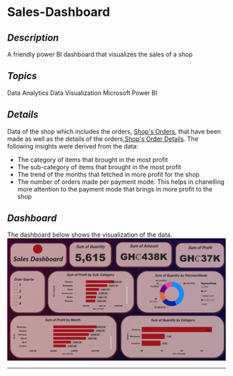 # Sales-Dashboard

## _Description_
A friendly power BI dashboard that visualizes the sales of a shop

## _Topics_
Data Analytics
Data Visualization
Microsoft Power BI

## _Details_
Data of the shop which includes the orders, [Shop's Orders](https://github.com/brendaakweongo/Sales-Dashboard/blob/main/Datasets/Orders.csv),  that have been made as well as the details of the orders,[Shop's Order Details](https://github.com/brendaakweongo/Sales-Dashboard/blob/main/Datasets/Details.csv). The following insights were derived from the data:
- The category of items that brought in the most profit
- The sub-category of items that brought in the most profit
- The trend of the months that fetched in more profit for the shop
- The number of orders made per payment mode. This helps in chanelling more attention to the payment mode that brings in more profit to the shop

## _Dashboard_
The dashboard below shows the visualization of the data.
![Screenshot 2023-07-28 152259](https://github.com/brendaakweongo/Sales-Dashboard/blob/main/sales.png)

<hr />
<br />

